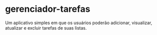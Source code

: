 # gerenciador-tarefas
Um aplicativo simples em que os usuários poderão adicionar, visualizar, atualizar e excluir tarefas de suas listas.
